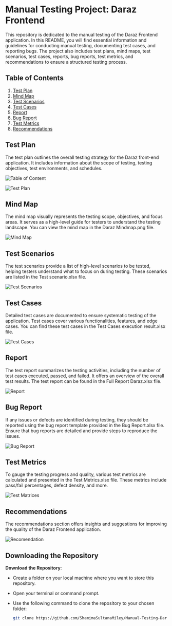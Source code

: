 # Manual Testing Project: Daraz Frontend

This repository is dedicated to the manual testing of the Daraz Frontend application. In this README, you will find essential information and guidelines for conducting manual testing, documenting test cases, and reporting bugs. The project also includes test plans, mind maps, test scenarios, test cases, reports, bug reports, test metrics, and recommendations to ensure a structured testing process.

## Table of Contents

1. [Test Plan](#test-plan)
2. [Mind Map](#mind-map)
3. [Test Scenarios](#test-scenarios)
4. [Test Cases](#test-cases)
5. [Report](#report)
6. [Bug Report](#bug-report)
7. [Test Metrics](#test-metrics)
8. [Recommendations](#recommendations)

## Test Plan

The test plan outlines the overall testing strategy for the Daraz front-end application. It includes information about the scope of testing, testing objectives, test environments, and schedules.

![Table of Content](Image/testplanindex.JPG)

![Test Plan](Image/testplan.JPG)

## Mind Map

The mind map visually represents the testing scope, objectives, and focus areas. It serves as a high-level guide for testers to understand the testing landscape. You can view the mind map in the Daraz Mindmap.png file.

![Mind Map](Image/mindmap.png)

## Test Scenarios

The test scenarios provide a list of high-level scenarios to be tested, helping testers understand what to focus on during testing. These scenarios are listed in the Test scenario.xlsx file.

![Test Scenarios](Image/testscenario.JPG)

## Test Cases

Detailed test cases are documented to ensure systematic testing of the application. Test cases cover various functionalities, features, and edge cases. You can find these test cases in the Test Cases execution result.xlsx file.

![Test Cases](Image/testcases.JPG)

## Report

The test report summarizes the testing activities, including the number of test cases executed, passed, and failed. It offers an overview of the overall test results. The test report can be found in the Full Report Daraz.xlsx file.

![Report](Image/testcasereport.JPG)

## Bug Report

If any issues or defects are identified during testing, they should be reported using the bug report template provided in the Bug Report.xlsx file. Ensure that bug reports are detailed and provide steps to reproduce the issues.

![Bug Report](Image/bugreport.JPG)

## Test Metrics

To gauge the testing progress and quality, various test metrics are calculated and presented in the Test Metrics.xlsx file. These metrics include pass/fail percentages, defect density, and more.

![Test Matrices](Image/testmatrices.JPG)

## Recommendations

The recommendations section offers insights and suggestions for improving the quality of the Daraz Frontend application.

![Recomendation](Image/recomendation.JPG)


## Downloading the Repository

**Download the Repository**:
   - Create a folder on your local machine where you want to store this repository.
   - Open your terminal or command prompt.
   - Use the following command to clone the repository to your chosen folder:

     ```bash
     git clone https://github.com/ShamimaSultanaMiley/Manual-Testing-Daraz-Frontend-.git
     ```


